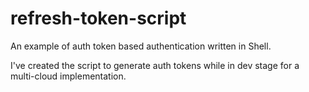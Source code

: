 # refresh-token-script

An example of auth token based authentication written in Shell.

I've created the script to generate auth tokens while in dev stage for a multi-cloud implementation.